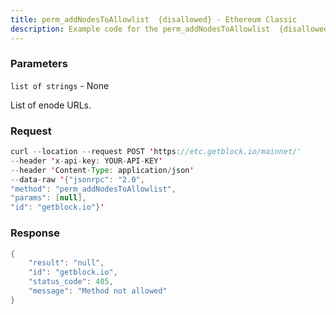```yaml
---
title: perm_addNodesToAllowlist  {disallowed} - Ethereum Classic
description: Example code for the perm_addNodesToAllowlist  {disallowed} json-rpc method. Сomplete guide on how to use perm_addNodesToAllowlist  {disallowed} json-rpc in GetBlock.io Web3 documentation.
---
```


### Parameters


`list of strings` - None

List of enode URLs.

### Request

``` java
curl --location --request POST 'https://etc.getblock.io/mainnet/' 
--header 'x-api-key: YOUR-API-KEY' 
--header 'Content-Type: application/json' 
--data-raw '{"jsonrpc": "2.0",
"method": "perm_addNodesToAllowlist",
"params": [null],
"id": "getblock.io"}'
```

###  Response

``` java
{
    "result": "null",
    "id": "getblock.io",
    "status_code": 405,
    "message": "Method not allowed"
}
```

